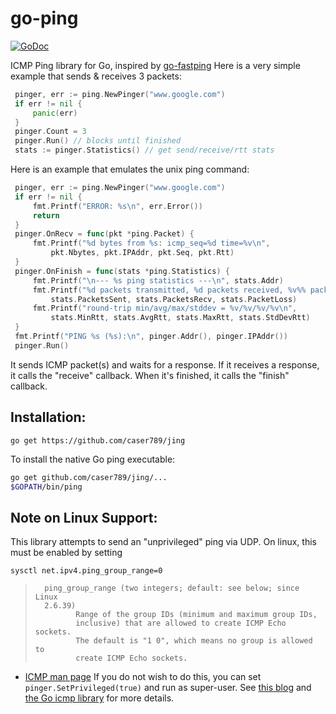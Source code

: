 # go-ping
[![GoDoc](https://godoc.org/github.com/caser789/jing?status.svg)](https://godoc.org/github.com/caser789/jing)

ICMP Ping library for Go, inspired by
[go-fastping](https://github.com/tatsushid/go-fastping)
Here is a very simple example that sends & receives 3 packets:
```go
 pinger, err := ping.NewPinger("www.google.com")
 if err != nil {
     panic(err)
 }
 pinger.Count = 3
 pinger.Run() // blocks until finished
 stats := pinger.Statistics() // get send/receive/rtt stats
```
Here is an example that emulates the unix ping command:
```go
 pinger, err := ping.NewPinger("www.google.com")
 if err != nil {
     fmt.Printf("ERROR: %s\n", err.Error())
     return
 }
 pinger.OnRecv = func(pkt *ping.Packet) {
     fmt.Printf("%d bytes from %s: icmp_seq=%d time=%v\n",
         pkt.Nbytes, pkt.IPAddr, pkt.Seq, pkt.Rtt)
 }
 pinger.OnFinish = func(stats *ping.Statistics) {
     fmt.Printf("\n--- %s ping statistics ---\n", stats.Addr)
     fmt.Printf("%d packets transmitted, %d packets received, %v%% packet loss\n",
         stats.PacketsSent, stats.PacketsRecv, stats.PacketLoss)
     fmt.Printf("round-trip min/avg/max/stddev = %v/%v/%v/%v\n",
         stats.MinRtt, stats.AvgRtt, stats.MaxRtt, stats.StdDevRtt)
 }
 fmt.Printf("PING %s (%s):\n", pinger.Addr(), pinger.IPAddr())
 pinger.Run()
```
It sends ICMP packet(s) and waits for a response. If it receives a response,
it calls the "receive" callback. When it's finished, it calls the "finish"
callback.


## Installation:

```
go get https://github.com/caser789/jing
```

To install the native Go ping executable:

```bash
go get github.com/caser789/jing/...
$GOPATH/bin/ping
```

## Note on Linux Support:

This library attempts to send an
"unprivileged" ping via UDP. On linux, this must be enabled by setting
```
sysctl net.ipv4.ping_group_range=0
```
>       ping_group_range (two integers; default: see below; since Linux
>       2.6.39)
>              Range of the group IDs (minimum and maximum group IDs,
>              inclusive) that are allowed to create ICMP Echo sockets.
>              The default is "1 0", which means no group is allowed to
>              create ICMP Echo sockets.
* [ICMP man page](https://man7.org/linux/man-pages/man7/icmp.7.html)
If you do not wish to do this, you can set `pinger.SetPrivileged(true)` and
run as super-user.
See [this blog](https://sturmflut.github.io/linux/ubuntu/2015/01/17/unprivileged-icmp-sockets-on-linux/)
and [the Go icmp library](https://godoc.org/golang.org/x/net/icmp) for more details.
